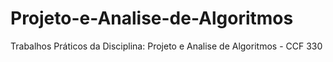 # Projeto-e-Analise-de-Algoritmos
Trabalhos Práticos da Disciplina: Projeto e Analise de Algoritmos - CCF 330
